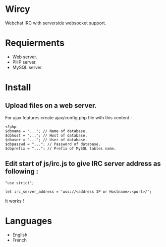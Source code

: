 # Wircy
Webchat IRC with serverside websocket support.

# Requierments
- Web server.
- PHP server.
- MySQL server.

# Install
## Upload files on a web server.
For ajax features create ajax/config.php file with this content :

```
<?php
$dbname = "..."; // Name of database.
$dbhost = "..."; // Host of database.
$dbuser = "..."; // User of database.
$dbpasswd = "..."; // Password of database.
$dbprefix = "..."; // Prefix of MySQL tables name.
```


## Edit start of js/irc.js to give IRC server address as following :

```
"use strict";

let irc_server_address = 'wss://<address IP or Hostname>:<port>/';
```

It works !

# Languages
- English
- French
